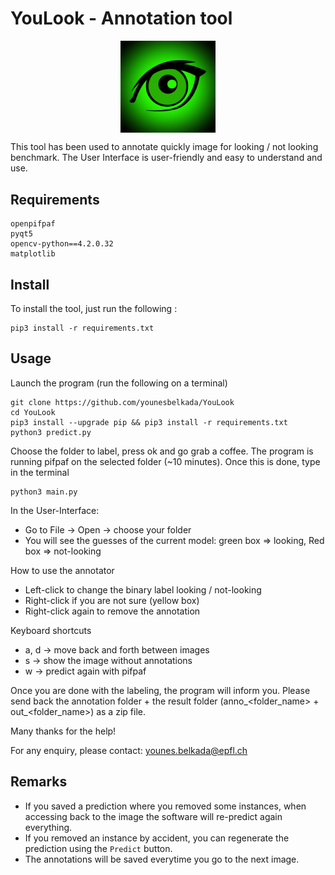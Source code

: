 # YouLook - Annotation tool

<p align="center">
  <img align="center" src="https://github.com/younesbelkada/YouLook/blob/main/logo.png" width=30% height=50%>
</p>

This tool has been used to annotate quickly image for looking / not looking benchmark. The User Interface is user-friendly and easy to understand and use. 

## Requirements

```
openpifpaf
pyqt5
opencv-python==4.2.0.32
matplotlib
```

## Install 

To install the tool, just run the following :

```
pip3 install -r requirements.txt
```


## Usage

Launch the program (run the following on a terminal)
```
git clone https://github.com/younesbelkada/YouLook 
cd YouLook
pip3 install --upgrade pip && pip3 install -r requirements.txt
python3 predict.py
````
Choose the folder to label, press ok and go grab a coffee. The program is running pifpaf on the selected folder (~10 minutes). Once this is done, type in the terminal
```
python3 main.py
```
In the User-Interface: 

* Go to File -> Open -> choose your folder
* You will see the guesses of the current model: green box => looking, Red box => not-looking

How to use the annotator

* Left-click to change the binary label looking / not-looking
* Right-click if you are not sure (yellow box)
* Right-click again to remove the annotation

Keyboard shortcuts

* a, d → move back and forth between images
* s → show the image without annotations
* w → predict again with pifpaf

Once you are done with the labeling, the program will inform you. Please send back the annotation folder + the result folder (anno_<folder_name> + out_<folder_name>) as a zip file.

Many thanks for the help!

For any enquiry, please contact: younes.belkada@epfl.ch
 
## Remarks
  * If you saved a prediction where you removed some instances, when accessing back to the image the software will re-predict again everything.
  * If you removed an instance by accident, you can regenerate the prediction using the ```Predict``` button.
  * The annotations will be saved everytime you go to the next image.
  

